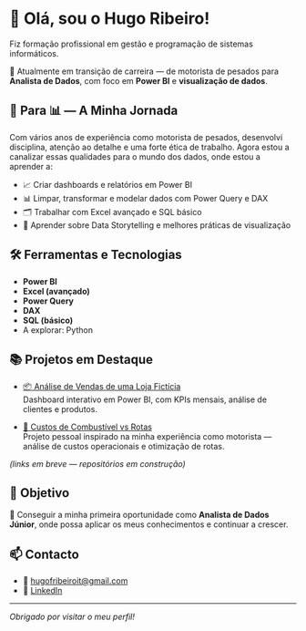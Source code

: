 # 👋 Olá, sou o Hugo Ribeiro!

Fiz formação profissional em gestão e programação de sistemas informáticos.

🎯 Atualmente em transição de carreira — de motorista de pesados para **Analista de Dados**, com foco em **Power BI** e **visualização de dados**.

## 🚚 Para 📊 — A Minha Jornada

Com vários anos de experiência como motorista de pesados, desenvolvi disciplina, atenção ao detalhe e uma forte ética de trabalho. Agora estou a canalizar essas qualidades para o mundo dos dados, onde estou a aprender a:

- 📈 Criar dashboards e relatórios em Power BI
- 📊 Limpar, transformar e modelar dados com Power Query e DAX
- 🗂️ Trabalhar com Excel avançado e SQL básico
- 🧠 Aprender sobre Data Storytelling e melhores práticas de visualização

## 🛠️ Ferramentas e Tecnologias

- **Power BI**
- **Excel (avançado)**
- **Power Query**
- **DAX**
- **SQL (básico)**
- A explorar: Python

## 📚 Projetos em Destaque

- [📦 Análise de Vendas de uma Loja Fictícia](#)  
  Dashboard interativo em Power BI, com KPIs mensais, análise de clientes e produtos.

- [🚗 Custos de Combustível vs Rotas](#)  
  Projeto pessoal inspirado na minha experiência como motorista — análise de custos operacionais e otimização de rotas.

*(links em breve — repositórios em construção)*

## 🎯 Objetivo

📌 Conseguir a minha primeira oportunidade como **Analista de Dados Júnior**, onde possa aplicar os meus conhecimentos e continuar a crescer.

## 📫 Contacto

- 📧 [hugofribeiroit@gmail.com](mailto:hugofribeiroit@gmail.com)
- 💼 [LinkedIn](https://www.linkedin.com/in/hugo-ribeiro-196687203/)

---

*Obrigado por visitar o meu perfil!*

